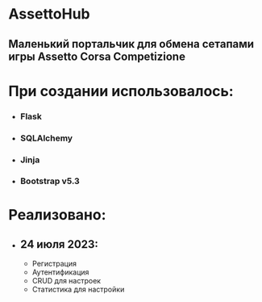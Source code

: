# AssettoHub
## Маленький портальчик для обмена сетапами игры Assetto Corsa Competizione

# При создании использовалось:
- ### Flask
- ### SQLAlchemy
- ### Jinja
- ### Bootstrap v5.3

# Реализовано:
- ## 24 июля 2023:
  - Регистрация
  - Аутентификация
  - CRUD для настроек
  - Статистика для настройки
